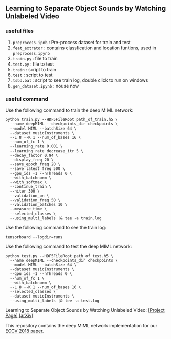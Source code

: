 ## Learning to Separate Object Sounds by Watching Unlabeled Video

### useful files
1. `preprocess.ipnb` : Pre-process dataset for train and test
2. `feat_extrator` : contains classfication and location funtions, used in `preprocess.ipynb`
3. `train.py` : file to train
4. `test.py` : file to test
5. `train` : script to train
6. `test` : script to test
7. `tsbd.bat` : script to see train log, double click to run on windows
8. `gen_dataset.ipynb` : nouse now

### useful command
Use the following command to train the deep MIML network:
```
python train.py --HDF5FileRoot path_of_train.h5 \
  --name deepMIML --checkpoints_dir checkpoints \
  --model MIML --batchSize 64 \
  --dataset musicInstruments \
  --L 8 --K 1 --num_of_bases 16 \
  --num_of_fc 1 \
  --learning_rate 0.001 \
  --learning_rate_decrease_itr 5 \
  --decay_factor 0.94 \
  --display_freq 20 \
  --save_epoch_freq 20 \
  --save_latest_freq 500 \
  --gpu_ids -1 --nThreads 0 \
  --with_batchnorm \
  --with_softmax \
  --continue_train \
  --niter 300 \
  --validation_on \
  --validation_freq 50 \
  --validation_batches 10 \
  --measure_time \
  --selected_classes \
  --using_multi_labels |& tee -a train.log
```

Use the following command to see the train log:
```
tensorboard --logdir=runs
```

Use the following command to test the deep MIML network:
```
python test.py --HDF5FileRoot path_of_test.h5 \
  --name deepMIML --checkpoints_dir checkpoints \
  --model MIML --batchSize 64 \
  --dataset musicInstruments \
  --gpu_ids -1 --nThreads 0 \
  --num_of_fc 1 \
  --with_batchnorm \
  --L 8 --K 1 --num_of_bases 16 \
  --selected_classes \
  --dataset musicInstruments \
  --using_multi_labels |& tee -a test.log
  ```

Learning to Separate Object Sounds by Watching Unlabeled Video: [[Project Page]](http://vision.cs.utexas.edu/projects/separating_object_sounds/)    [[arXiv]](https://arxiv.org/abs/1712.04109)<br/>

This repository contains the deep MIML network implementation for our [ECCV 2018 paper](http://www.cs.utexas.edu/~grauman/papers/sound-sep-eccv2018.pdf).
